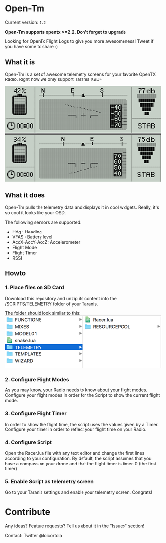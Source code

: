 # Open-Tm

Current version: `1.2`

**Open-Tm supports opentx >=2.2. Don't forget to upgrade**

Looking for OpenTx Flight Logs to give you more awesomeness! Tweet if you have some to share :)

## What it is
Open-Tm is a set of awesome telemetry screens for your favorite OpenTX Radio.
Right now we only support Taranis X9D+

![Telemetry Example](images/screen-1.png)  
![Telemetry Example 2](images/screen-2.png)

## What it does
Open-Tm pulls the telemetry data and displays it in cool widgets.
Really, it's so cool it looks like your OSD.

The following sensors are supported:
 * Hdg : Heading
 * VFAS : Battery level
 * AccX-AccY-AccZ: Accelerometer
 * Flight Mode
 * Flight Timer
 * RSSI
 
## Howto

### 1. Place files on SD Card
Download this repository and unzip its content into the /SCRIPTS/TELEMETRY folder of your Taranis.

The folder should look similar to this:
![SD Card content](images/setup-1.png)

### 2. Configure Flight Modes
As you may know, your Radio needs to know about your flight modes.
Configure your flight modes in order for the Script to show the current flight mode.

### 3. Configure Flight Timer
In order to show the flight time, the script uses the values given by a Timer.
Configure your timer in order to reflect your flight time on your Radio.

### 4. Configure Script
Open the Racer.lua file with any text editor and change the first lines according to your configuration.
By default, the script assumes that you have a compass on your drone and that the flight timer is timer-0 (the first timer)

### 5. Enable Script as telemetry screen
Go to your Taranis settings and enable your telemetry screen. Congrats!


# Contribute
Any ideas? Feature requests? Tell us about it in the "Issues" section!  

Contact: Twitter @loicortola
